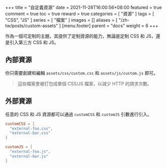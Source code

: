 +++
title = "自定義資源"
date = 2021-11-28T16:00:56+08:00
featured = true
comment = true
toc = true
reward = true
categories = [
  "資源"
]
tags = [
  "CSS",
  "JS"
]
series = [
  "檔案"
]
images = []
aliases = [
  "/zh-tw/posts/custom-assets"
]
[menu.footer]
  parent = "docs"
  weight = 6
+++

作為一個可定制的主題，其提供了定制資源的能力，無論是定制 CSS 和 JS，還是引入第三方 CSS 和 JS。

<!--more-->

## 內部資源

你只需要創建和編輯 `assets/css/custom.css` 和 `assets/js/custom.js` 即可。

> 這些檔案會被打包成單個 CSS/JS 檔案，以減少 HTTP 的請求次數。

## 外部資源

任意的 CSS 和 JS 資源都可以通過 `customCSS` 和 `customJS` 引數進行引入。

```toml
customCSS = [
  "external-foo.css",
  "external-bar.css"
]

customJS = [
  "external-foo.js",
  "external-bar.js"
]
```
